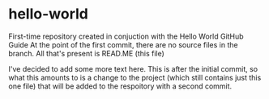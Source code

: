 # hello-world
First-time repository created in conjuction with the Hello World GitHub Guide
At the point of the first commit, there are no source files in the branch.  All that's
present is READ.ME (this file)

I've decided to add some more text here.  This is after the initial commit, so what this
amounts to is a change to the project (which still contains just this one file) that 
will be added to the respoitory with a second commit.

